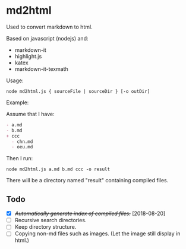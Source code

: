 # md2html

Used to convert markdown to html.

Based on javascript (nodejs) and:

* markdown-it
* highlight.js
* katex
* markdown-it-texmath

Usage:

```shell
node md2html.js { sourceFile | sourceDir } [-o outDir]
```

Example:

Assume that I have:

``` markdown
- a.md
- b.md
+ ccc
  - chn.md
  - oeu.md
```

Then I run:

```shell
node md2html.js a.md b.md ccc -o result
```

There will be a directory named "result" containing compiled files.

## Todo

* [X] ~~*Automatically generate index of compiled files.*~~ [2018-08-20]
* [ ] Recursive search directories.
* [ ] Keep directory structure.
* [ ] Copying non-md files such as images. (Let the image still display in html.)